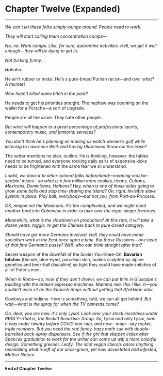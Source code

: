 # Chapter Twelve (Expanded)

---

*We can't let these folks simply lounge around. People need to work.*

*They will start calling them concentration camps—*

*No, no. Work camps. Like, for sure, quarantine activities. Hell, we get it well enough—they will be dying to get in.*

*Not fucking funny.*

*Hahaha...*

He ain't rubber or metal. He's a pure-breed Puritan racist—and over what? A murder!

*Who hasn't killed some bitch in the park?*

He needs to get his priorities straight. The nephew was counting on the wallet for a Porsche—a sort of upgrade.

People are all the same. They hate other people.

*But what will happen to a great percentage of professional sports, contemporary music, and janitorial services?*

*You don't think he's planning on making us watch women's golf while listening to Lawrence Welk and having Ukrainians throw out the trash?*

The writer mentions no plan, outline. He is thinking, however: the tables need to be turned, and everyone rocking daily pairs of expensive kicks needs to be frightened with the same fear we all understand.

*Lookit, we done it to other colored folks beforehand—meaning redskin-scalpin' injuns—so what is a few million more coolies, ricans, Cubans, Mexicans, Dominicans, Haitians? Hey, when is one of those sides going to grow some balls and stop time-sharing the island? Oh, right. Invisible slave system in place. Play ball, everybody—but not you, from Port-au-Princess.*

*OK, maybe not the Mexicans. It's too complicated, and we might need another boat into Cubanese in order to take over the cigar-singar factories.*

*Meanwhile, what is the slowdown on production? At this rate, it will take a dozen years, toggle, to get the Chinese back to pure-breed category.*

*Should have got more Germans involved. Hell, they could have made socialism work in the East once upon a time. But those Russians—one taste of that fine Germanic pussy? Well, who can think straight after that?*

Secret weapon of the downfall of the Soviet You-Knee-On: **Bavarian bitches** (blonde, blue-eyed, porcelain skin, bodies sculpted by alpine genetics and beer-hall discipline) so tight they could have made snitches of all of Putin's men.

*When in Rome—so, now, if they don't drown, we can put thim in Giuseppe's building with the broken espresso machines. Mamma mia, this I like. It—you couldn't even sit on the Spanish Steps without getting that Afrikkkan odor.*

Cowboys and Indians. Here is something, tutti, we can all get behind. *But wait—what is the spray for when the TV cameras come?*

*Oh, dear, you are new. It's only Lysol. Look over your stock incentives under RBGLY—that is, the Reckitt Benckiser Group. So, Lysol and only Lysol, man. It was under twenty before COVID non-tain, and now—main—sky rocket, triple numbers. But you need the real fancy, hazy math suit with double-barrelled back-spray dispensers. See if the girl that skippex collex after Spencex graduation to work for the writer can come up witj a more colorful design. Something greener. Leafy. The idiot vegan liberals adore anything resembling what is left of our once-green, yet now devastated and infested, Mother Nature.*

---

**End of Chapter Twelve**